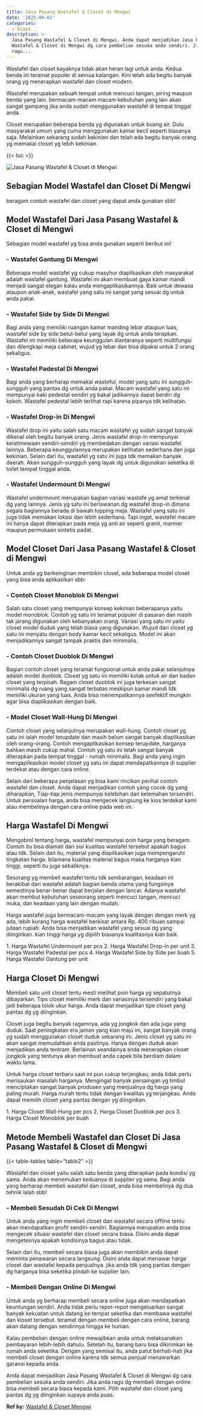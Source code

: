 ```yaml
---
title: Jasa Pasang Wastafel & Closet di Mengwi
date: '2025-06-01'
categories:
  - biaya
description: >-
  Jasa Pasang Wastafel & Closet di Mengwi. Anda dapat menjadikan Jasa Pasang
  Wastafel & Closet di Mengwi dg cara pembelian sesuka anda sendiri. Jika anda
  ragu...
---
```


Wastafel dan closet kayaknya tidak akan heran lagi untuk anda. Kedua benda ini teramat populer di semua kalangan. Kini telah ada begitu banyak orang yg menerapkan wastafel dan closet modern.

Wastafel merupakan sebuah tempat untuk mencuci tangan, piring maupun benda yang lain. bermacam-macam macam kebutuhan yang lain akan sangat gampang jika anda sudah menggunakan wastafel di tempat tinggal anda.

Closet merupakan beberapa benda yg digunakan untuk buang air. Dulu masyarakat umum yang cuma menggunakan kamar kecil seperti biasanya saja. Melainkan sekarang sudah kekinian dan telah ada begitu banyak orang yg memakai closet yg lebih kekinian.

{{< toc >}}

![Jasa Pasang Wastafel & Closet di Mengwi](/images/wastafel-closet-murah48.png)

## Sebagian Model Wastafel dan Closet Di Mengwi

beragam contoh wastafel dan closet yang dapat anda gunakan sbb!

## Model Wastafel Dari Jasa Pasang Wastafel & Closet di Mengwi

Sebagian model wastafel yg bisa anda gunakan seperti berikut ini!

### \- Wastafel Gantung Di Mengwi

Beberapa model wastafel yg cukup masyhur diaplikasikan oleh masyarakat adalah wastafel gantung. Wastafel ini akan membuat gaya kamar mandi menjadi sangat elegan kalau anda mengaplikasikannya. Baik untuk dewasa ataupun anak-anak, wastafel yang satu ini sangat yang sesuai dg untuk anda pakai.

### \- Wastafel Side by Side Di Mengwi

Bagi anda yang memiliki ruangan kamar manding lebar ataupun luas, wastafel side by side betul-betul yang layak dg untuk anda terapkan. Wastafel ini memiliki beberapa keunggulan diantaranya seperti multifungsi dan dilengkapi meja cabinet, wujud yg lebar dan bisa dipakai untuk 2 orang sekaligus.

### \- Wastafel Padestal Di Mengwi

Bagi anda yang berharap memakai wasteful, model yang satu ini sungguh-sungguh yang pantas dg untuk anda pakai. Macam wastafel yang satu ini mempunyai kaki pedestal sendiri yg bakal jadikannya dapat berdiri dg kokoh. Wastafel pedestal lebih terlihat rapi karena pipanya tdk kelihatan.

### \- Wastafel Drop-in Di Mengwi

Wastafel drop ini yaitu salah satu macam wastafel yg sudah sangat banyak dikenal oleh begitu banyak orang. Jenis wastafel drop-in mempunyai keistimewaan sendiri-sendiri yg membedakan dengan variasi wastafel lainnya. Beberapa keunggulannya merupakan kelihatan sederhana dan juga kekinian. Selain dari itu, wastafel yg satu ini juga tdk memakan banyak daerah. Akan sungguh-sungguh yang layak dg untuk digunakan seketika di toilet tempat tinggal anda.

### \- Wastafel Undermount Di Mengwi

Wastafel undermount merupakan bagian variasi wastafe yg amat terkenal dg yang lainnya. Jenis yg satu ini berlawanan dg wastafel drop-in dimana segala bagiannya berada di bawah topping meja. Wastafel yang satu ini juga tidak memakan lokasi dan lebih sederhana. Tapi ingat, wastafel macam ini hanya dapat diterapkan pada meja yg anti air seperti granit, marmer maupun permukaan sintetis padat.

## Model Closet Dari Jasa Pasang Wastafel & Closet di Mengwi

Untuk anda yg berkeinginan membikin closet, ada beberapa model closet yang bisa anda aplikasikan sbb:

### \- Contoh Closet Monoblok Di Mengwi

Salah satu closet yang mempunyai konsep kekinian beberapanya yaitu model monoblok. Contoh yg satu ini teramat populer di pasaran dan masih tak jarang digunakan oleh kebanyakan orang. Variasi yang satu ini yaitu closet model duduk yang telah biasa yang digunakan. Wujud dari closet yg satu ini menyatu dengan body kamar kecil sekaligus. Model ini akan menjadikannya sangat tampak praktis dan minimalis.

### \- Contoh Closet Duoblok Di Mengwi

Bagian contoh closet yang teramat fungsional untuk anda pakai selanjutnya adalah model duoblok. Closet yg satu ini memiliki kotak untuk air dan badan closet yang terpisah. Ragam closet duoblok ini juga terkesan sangat minimalis dg ruang yang sangat terbatas meskipun kamar mandi tdk memiliki ukuran yang luas. Anda bisa menempatkannya seefektif mungkin agar bisa diaplikasikan dengan baik.

### \- Model Closet Wall-Hung Di Mengwi

Contoh closet yang selanjutnya merupakan wall-hung. Contoh closet yg satu ini ialah model terupdate dan masih belum sangat banyak diaplikasikan oleh orang-orang. Contoh mengaplikasikan konsep terupdate, harganya bahkan masih cukup mahal. Contoh yg satu ini telah sangat banyak diterapkan pada tempat tinggal - rumah minimalis. Bagi anda yang ingin mengaplikasikan model closet yg satu ini dapat mendapatkannya di supplier terdekat atau dengan cara online.

Selain dari beberapa penjelasan yg bisa kami rincikan perihal contoh wastafel dan closet. Anda dapat menjadikan contoh yang cocok dg yang diharapkan, Tiap-tiap jenis mempunyai kelebihan dan kelemahan tersendiri. Untuk persoalan harga, anda bisa mengecek langsung ke kios terdekat kami atau membelinya dengan cara online pada web ini.

## Harga Wastafel Di Mengwi

Mengobrol tentang harga, wastafel mempunyai poin harga yang beragam. Contoh itu bisa diamati dari sisi kualitas wastafel tersebut apakah bagus atau tdk. Selain dari itu, material yang diaplikasikan juga mempengaruhi tingkatan harga. bilamana kualitas material bagus maka harganya kian tinggi, seperti itu juga sebaliknya.

Sesorang yg membeli wastafel tentu tdk sembarangan, keadaan ini berakibat dari wastafel adalah bagian benda utama yang fungsinya semestinya benar-benar dapat berjalan dengan lancar. Adanya wastafel akan membut kebutuhan seseorang seperti mencuci tangan, mencuci muka, dan keadaan yang lain dengan mudah.

Harga wastafel juga bermacam-macam yang layak dengan dengan merk yg ada, lebih kurang harga wastafel berkisar antara Rp. 400 ribuan sampai jutaan rupiah. Anda bisa menjadikan wastafel yang sesuai dg yang diinginkan. kian tinggi harga yg dipilih biasanya kualitasnya kian baik.

1\. Harga Wastafel Undermount per pcs 2. Harga Wastafel Drop-in per unit 3. Harga Wastafel Padestal per pcs 4. Harga Wastafel Side by Side per buah 5. Harga Wastafel Gantung per unit

## Harga Closet Di Mengwi

Membeli satu unit closet tentu mesti melihat poin harga yg sepatutnya dibayarkan. Tips closet memiliki merk dan variasinya tersendiri yang bakal jadi beberapa tolok ukur harga. Anda dapat menjadikan tipe closet yang pantas dg yg diinginkan.

Closet juga begitu banyak ragamnya, ada yg jongkok dan ada juga yang duduk. Saat peningkatan era jaman yang kian maju ini, sangat banyak orang yg sudah menggunakan closet duduk sekarang ini. Jenis closet yg satu ini akan sangat memudahkan anda pastinya. Hanya dengan duduk akan menjadikan anda tentram. Berlainan seandainya anda menerapkan closet jongkok yang tentunya akan membuat anda capek bila berdiam dalam waktu lama.

Untuk harga closet terbaru saat ini pun cukup terjangkau, anda tidak perlu merisaukan masalah harganya. Mengingat banyak persaingan yg timbul menciptakan sangat banyak produsen yang menjualnya dg harga yang paling murah. Harga murah tentu tidak dengan kwalitas yg terjangkau. Anda dapat memilih closet yang pantas dengan yg diinginkan.

1\. Harga Closet Wall-Hung per pcs 2. Harga Closet Duoblok per pcs 3. Harga Closet Monoblok per buah

## Metode Membeli Wastafel dan Closet Di Jasa Pasang Wastafel & Closet di Mengwi

{{< table-tables table="table2" >}}

Wastafel dan closet yaitu salah satu benda yang diterapkan pada kondisi yg sama. Anda akan menemukan keduanya di supplier yg sama. Bagi anda yang berharap membeli wastafel dan closet, anda bisa membelinya dg dua tehnik ialah sbb!

### \- Membeli Sesudah Di Cek Di Mengwi

Untuk anda yang ingin membeli closet dan wastafel secara offline tentu akan mendapatkan profit sendiri-sendiri. Bagiannya merupakan anda bisa mengecek situasi wastafel dan closet secara biasa. Disini anda dapat mengetesnya apakah kondisinya bagus atau tidak.

Selain dari itu, membeli secara biasa juga akan membikin anda dapat meminta penawaran secara langsung. Disini anda dapat menawar harga closet dan wastafel kepada penjualnya. jika anda tdk yang pantas dengan dg harganya bisa seketika pindah ke supplier lain.

### \- Membeli Dengan Online Di Mengwi

Untuk anda yg berharap membeli secara online juga akan mendapatkan keuntungan sendiri. Anda tidak perlu repot-repot mengeluarkan sangat banyak kekuatan untuk datang ke tempat seketika dan membawa wastafel dan kloset tersebut. teramat dengan membeli dengan cara online, barang akan datang dengan sendirinya hingga ke hunian.

Kalau pembelian dengan online mewajibkan anda untuk melaksanakan pembayaran lebih-lebih dahulu. Setelah itu, barang baru bisa dikirimkan ke rumah anda seketika. Dengan yang semisal itu, anda patut berhati-hati jika membeli closet dengan online karena tdk semua penjual menawarkan garansi kepada anda.

Anda dapat menjadikan Jasa Pasang Wastafel & Closet di Mengwi dg cara pembelian sesuka anda sendiri. Jika anda ragu dg membeli dengan online bisa membeli secara biasa kepada kami. Pilih wastafel dan closet yang pantas dg yg diinginkan supaya anda puas.

**Ref by:** [Wastafel & Closet Mengwi](https://id.wikipedia.org/wiki/Wastafel)
